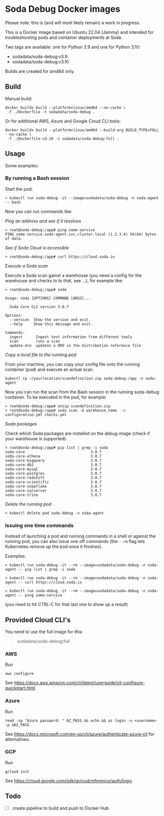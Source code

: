 # Soda Debug Docker images

Please note: this is (and will most likely remain) a work in progress.

This is a Docker image based on Ubuntu 22.04 (Jammy) and intended for troubleshooting pods and container deployments at Soda.

Two tags are available: one for Python 3.9 and one for Python 3.10:

- sodadata/soda-debug:v3.9
- sodadata/soda-debug:v3.10

Builds are created for amd64 only.

## Build

Manual build:

```
docker buildx build --platform=linux/amd64 --no-cache \
 -f ./Dockerfile -t sodadata/soda-debug .
```

Or for additional AWS, Azure and Google Cloud CLI tools: 

```
docker buildx build --platform=linux/amd64 --build-arg BUILD_TYPE=FULL --no-cache \
 -f ./Dockerfile-v3.10 -t sodadata/soda-debug:full .
```

## Usage

Some examples:

### By running a Bash session

Start the pod:

```
> kubectl run soda-debug -it --image=sodadata/soda-debug -n soda-agent -- bash
```

Now you can run commands like:

*Ping an address and see if it resolves*

```
> root@soda-debug:/app# ping some-service
PING some-service.soda-agent.svc.cluster.local (1.2.3.4) 56(84) bytes of data.
```

*See if Soda Cloud is accessible*

```
> root@soda-debug:/app# curl https://cloud.soda.io
````

*Execute a Soda scan*

Execute a Soda scan gainst a warehouse (you need a config for the warehouse and checks to to that, see ...), for example like: 

```
> root@soda-debug:/app# soda

Usage: soda [OPTIONS] COMMAND [ARGS]...

  Soda Core CLI version 3.0.7

Options:
  --version  Show the version and exit.
  --help     Show this message and exit.

Commands:
  ingest      Ingest test information from different tools
  scan        runs a scan
  update-dro  updates a DRO in the distribution reference file
```



*Copy a local file to the running pod*

From your machine, you can copy your config file onto the running container (pod) and execute an actual scan.

```
kubectl cp ~/yourlocation/scandefinition.zip soda-debug:/app -n soda-agent
```

Now you can run the scan from the Bash session in the running soda-debug container. To be executed in the pod, for example:

```
> root@soda-debug:/app# unzip scandefinition.zip
> root@soda-debug:/app# soda scan -d warehouse_name  -c configuration.yml checks.yml
```

*Soda packages*

Check which Soda packages are installed on the debug image (check if your warehouse is supported): 

```
> root@soda-debug:/app# pip list | grep -i soda
soda-core                              3.0.7
soda-core-athena                       3.0.7
soda-core-bigquery                     3.0.7
soda-core-db2                          3.0.7
soda-core-mysql                        3.0.7
soda-core-postgres                     3.0.7
soda-core-redshift                     3.0.7
soda-core-scientific                   3.0.7
soda-core-snowflake                    3.0.7
soda-core-sqlserver                    3.0.7
soda-core-trino                        3.0.7
```

*Delete the running pod*

```
> kubectl delete pod soda-debug -n soda-agent
```

### Issuing one time commands

Instead of launching a pod and running commands in a shell or against the running pod, you can also issue one off commands (the `--rm` flag lets Kubernetes remove up the pod once it finishes).


Examples:

```
> kubectl run soda-debug -it --rm --image=sodadata/soda-debug -n soda-agent -- pip list | grep -i soda
```

```
> kubectl run soda-debug -it --rm --image=sodadata/soda-debug -n soda-agent -- curl https://cloud.soda.io
```

```
> kubectl run soda-debug -it --rm --image=sodadata/soda-debug -n soda-agent -- ping some-service
```
(you need to hit CTRL-C for that last one to show up a result)


## Provided Cloud CLI's

You need to use the full image for this:

> sodadata/soda-debug:full


### AWS 

Run

```
aws configure
```

See https://docs.aws.amazon.com/cli/latest/userguide/cli-configure-quickstart.html



### Azure

Run

```
read -sp "Azure password: " AZ_PASS && echo && az login -u <username> -p $AZ_PASS
```

See https://docs.microsoft.com/en-us/cli/azure/authenticate-azure-cli for alternatives.

### GCP

Run

```
gcloud init
```

See https://cloud.google.com/sdk/gcloud/reference/auth/login



## Todo

- [ ] create pipeline to build and push to Docker Hub